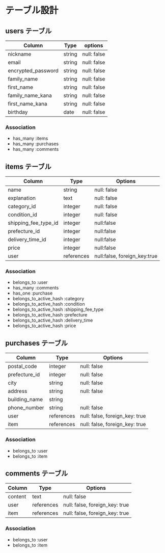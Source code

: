# テーブル設計

## users テーブル

| Column             | Type      | options     |
| ----------------   | --------- | ----------- |
| nickname           | string    | null: false |
| email              | string    | null: false |
| encrypted_password | string    | null: false |
| family_name        | string    | null: false |
| first_name         | string    | null: false |
| family_name_kana   | string    | null: false |
| first_name_kana    | string    | null: false |
| birthday           | date      | null: false |

### Association

- has_many :items
- has_many :purchases
- has_many :comments

## items テーブル

| Column               | Type       | Options                        |
| -------------------- | ---------- | ------------------------------ |
| name                 | string     | null: false                    |
| explanation          | text       | null: false                    |
| category_id          | integer    | null: false                    |
| condition_id         | integer    | null: false                    |
| shipping_fee_type_id | integer    | null:false                     |
| prefecture_id        | integer    | null:false                     |
| delivery_time_id     | integer    | null:false                     |
| price                | integer    | null:false                     |
| user                 | references | null:false, foreign_key:true   |

### Association

- belongs_to :user
- has_many :comments
- has_one :purchase
- belongs_to_active_hash :category
- belongs_to_active_hash :condition
- belongs_to_active_hash :shipping_fee_type
- belongs_to_active_hash :prefecture
- belongs_to_active_hash :delivery_time
- belongs_to_active_hash :price

## purchases テーブル

| Column        | Type       | Options                        |
| ------------- | ---------- | ------------------------------ |
| postal_code   | integer    | null: false                    |
| prefecture_id | integer    | null: false                    |
| city          | string     | null: false                    |
| address       | string     | null: false                    |
| building_name | string     |                                |
| phone_number  | string     | null: false                    |
| user          | references | null: false, foreign_key: true |
| item          | references | null: false, foreign_key: true |

### Association

- belongs_to :user
- belongs_to :item

## comments テーブル

| Column  | Type       | Options                        |
| ------- | ---------- | ------------------------------ |
| content | text       | null: false                    |
| user    | references | null: false, foreign_key: true |
| item    | references | null: false, foreign_key: true |

### Association

- belongs_to :user
- belongs_to :item